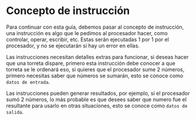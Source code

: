 # Concepto de instrucción

Para continuar con esta guía, debemos pasar al concepto de instrucción, una instrucción es algo que le pedimos al procesador hacer, como controlar, operar, escribir, etc. Estas serán ejecutadas 1 por 1 por el procesador, y no se ejecutarán si hay un error en ellas.

Las instrucciones necesitan detalles extras para funcionar, si deseas hacer que una torreta dispare, primero esta instrucción debe conocer a que torreta se le ordenará eso, si quieres que el procesador sume 2 números, primero necesitas saber que números se sumarán, esto se conoce como `datos de entrada`.

Las instrucciones pueden generar resultados, por ejemplo, si el procesador sumó 2 números, lo más probable es que desees saber que numero fue el resultante para usarlo en otras situaciones, esto se conoce como `datos de salida`.
